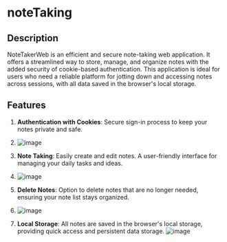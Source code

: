 # noteTaking
## Description

NoteTakerWeb is an efficient and secure note-taking web application. It offers a streamlined way to store, manage, and organize notes with the added security of cookie-based authentication. This application is ideal for users who need a reliable platform for jotting down and accessing notes across sessions, with all data saved in the browser's local storage.

## Features

1. **Authentication with Cookies**: Secure sign-in process to keep your notes private and safe.
2. ![image](https://github.com/Moustafa-Abdelmaksoud/noteTaking/assets/140589817/e4d8bbdf-0612-44b2-897f-ed0be6a0c9d9)

3. **Note Taking**: Easily create and edit notes. A user-friendly interface for managing your daily tasks and ideas.
4. ![image](https://github.com/Moustafa-Abdelmaksoud/noteTaking/assets/140589817/e9bc6799-cdce-4462-9538-4c83f5fe04b3)

5. **Delete Notes**: Option to delete notes that are no longer needed, ensuring your note list stays organized.
6. ![image](https://github.com/Moustafa-Abdelmaksoud/noteTaking/assets/140589817/595b89e9-050f-499c-9c41-c33c88852fe6)

7. **Local Storage**: All notes are saved in the browser's local storage, providing quick access and persistent data storage.
   ![image](https://github.com/Moustafa-Abdelmaksoud/noteTaking/assets/140589817/ba509d94-d88a-48ad-84b5-88b170e853f3)


